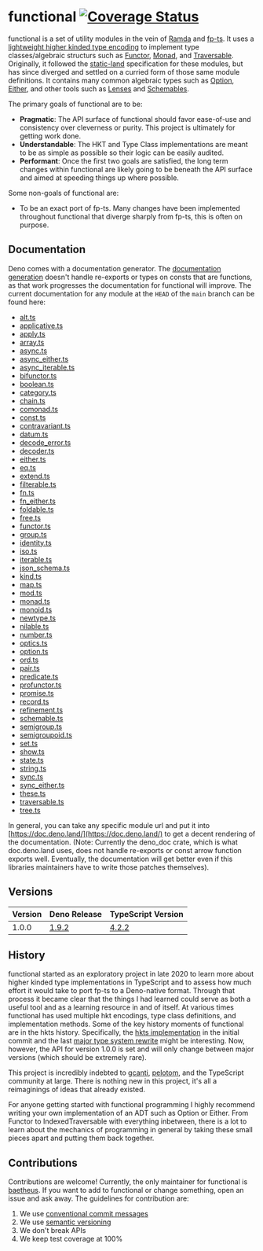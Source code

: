 # functional [![Coverage Status](https://coveralls.io/repos/github/baetheus/fun/badge.svg?branch=main)](https://coveralls.io/github/baetheus/fun?branch=main)

functional is a set of utility modules in the vein of
[Ramda](https://ramdajs.com/) and [fp-ts](https://gcanti.github.io/fp-ts/). It
uses a
[lightweight higher kinded type encoding](https://github.com/baetheus/fun/blob/main/kind.ts)
to implement type classes/algebraic structurs such as
[Functor](https://github.com/baetheus/fun/blob/main/functor.ts),
[Monad](https://github.com/baetheus/fun/blob/main/monad.ts), and
[Traversable](https://github.com/baetheus/fun/blob/main/traversable.ts).
Originally, it followed the
[static-land](https://github.com/fantasyland/static-land/blob/master/docs/spec.md)
specification for these modules, but has since diverged and settled on a curried
form of those same module definitions. It contains many common algebraic types
such as [Option](https://github.com/baetheus/fun/blob/main/option.ts),
[Either](https://github.com/baetheus/fun/blob/main/either.ts), and other tools
such as [Lenses](https://github.com/baetheus/fun/blob/main/lens.ts) and
[Schemables](https://github.com/baetheus/fun/blob/main/schemable.ts).

The primary goals of functional are to be:

- **Pragmatic**: The API surface of functional should favor ease-of-use and
  consistency over cleverness or purity. This project is ultimately for getting
  work done.
- **Understandable**: The HKT and Type Class implementations are meant to be as
  simple as possible so their logic can be easily audited.
- **Performant**: Once the first two goals are satisfied, the long term changes
  within functional are likely going to be beneath the API surface and aimed at
  speeding things up where possible.

Some non-goals of functional are:

- To be an exact port of fp-ts. Many changes have been implemented throughout
  functional that diverge sharply from fp-ts, this is often on purpose.

## Documentation

Deno comes with a documentation generator. The
[documentation generation](https://github.com/denoland/deno_doc) doesn't handle
re-exports or types on consts that are functions, as that work progresses the
documentation for functional will improve. The current documentation for any
module at the `HEAD` of the `main` branch can be found here:

- [alt.ts](https://doc.deno.land/https://raw.githubusercontent.com/baetheus/fun/main/alt.ts)
- [applicative.ts](https://doc.deno.land/https://raw.githubusercontent.com/baetheus/fun/main/applicative.ts)
- [apply.ts](https://doc.deno.land/https://raw.githubusercontent.com/baetheus/fun/main/apply.ts)
- [array.ts](https://doc.deno.land/https://raw.githubusercontent.com/baetheus/fun/main/array.ts)
- [async.ts](https://doc.deno.land/https://raw.githubusercontent.com/baetheus/fun/main/async.ts)
- [async_either.ts](https://doc.deno.land/https://raw.githubusercontent.com/baetheus/fun/main/async_either.ts)
- [async_iterable.ts](https://doc.deno.land/https://raw.githubusercontent.com/baetheus/fun/main/async_iterable.ts)
- [bifunctor.ts](https://doc.deno.land/https://raw.githubusercontent.com/baetheus/fun/main/bifunctor.ts)
- [boolean.ts](https://doc.deno.land/https://raw.githubusercontent.com/baetheus/fun/main/boolean.ts)
- [category.ts](https://doc.deno.land/https://raw.githubusercontent.com/baetheus/fun/main/category.ts)
- [chain.ts](https://doc.deno.land/https://raw.githubusercontent.com/baetheus/fun/main/chain.ts)
- [comonad.ts](https://doc.deno.land/https://raw.githubusercontent.com/baetheus/fun/main/comonad.ts)
- [const.ts](https://doc.deno.land/https://raw.githubusercontent.com/baetheus/fun/main/const.ts)
- [contravariant.ts](https://doc.deno.land/https://raw.githubusercontent.com/baetheus/fun/main/contravariant.ts)
- [datum.ts](https://doc.deno.land/https://raw.githubusercontent.com/baetheus/fun/main/datum.ts)
- [decode_error.ts](https://doc.deno.land/https://raw.githubusercontent.com/baetheus/fun/main/decode_error.ts)
- [decoder.ts](https://doc.deno.land/https://raw.githubusercontent.com/baetheus/fun/main/decoder.ts)
- [either.ts](https://doc.deno.land/https://raw.githubusercontent.com/baetheus/fun/main/either.ts)
- [eq.ts](https://doc.deno.land/https://raw.githubusercontent.com/baetheus/fun/main/eq.ts)
- [extend.ts](https://doc.deno.land/https://raw.githubusercontent.com/baetheus/fun/main/extend.ts)
- [filterable.ts](https://doc.deno.land/https://raw.githubusercontent.com/baetheus/fun/main/filterable.ts)
- [fn.ts](https://doc.deno.land/https://raw.githubusercontent.com/baetheus/fun/main/fn.ts)
- [fn_either.ts](https://doc.deno.land/https://raw.githubusercontent.com/baetheus/fun/main/fn_either.ts)
- [foldable.ts](https://doc.deno.land/https://raw.githubusercontent.com/baetheus/fun/main/foldable.ts)
- [free.ts](https://doc.deno.land/https://raw.githubusercontent.com/baetheus/fun/main/free.ts)
- [functor.ts](https://doc.deno.land/https://raw.githubusercontent.com/baetheus/fun/main/functor.ts)
- [group.ts](https://doc.deno.land/https://raw.githubusercontent.com/baetheus/fun/main/group.ts)
- [identity.ts](https://doc.deno.land/https://raw.githubusercontent.com/baetheus/fun/main/identity.ts)
- [iso.ts](https://doc.deno.land/https://raw.githubusercontent.com/baetheus/fun/main/iso.ts)
- [iterable.ts](https://doc.deno.land/https://raw.githubusercontent.com/baetheus/fun/main/iterable.ts)
- [json_schema.ts](https://doc.deno.land/https://raw.githubusercontent.com/baetheus/fun/main/json_schema.ts)
- [kind.ts](https://doc.deno.land/https://raw.githubusercontent.com/baetheus/fun/main/kind.ts)
- [map.ts](https://doc.deno.land/https://raw.githubusercontent.com/baetheus/fun/main/map.ts)
- [mod.ts](https://doc.deno.land/https://raw.githubusercontent.com/baetheus/fun/main/mod.ts)
- [monad.ts](https://doc.deno.land/https://raw.githubusercontent.com/baetheus/fun/main/monad.ts)
- [monoid.ts](https://doc.deno.land/https://raw.githubusercontent.com/baetheus/fun/main/monoid.ts)
- [newtype.ts](https://doc.deno.land/https://raw.githubusercontent.com/baetheus/fun/main/newtype.ts)
- [nilable.ts](https://doc.deno.land/https://raw.githubusercontent.com/baetheus/fun/main/nilable.ts)
- [number.ts](https://doc.deno.land/https://raw.githubusercontent.com/baetheus/fun/main/number.ts)
- [optics.ts](https://doc.deno.land/https://raw.githubusercontent.com/baetheus/fun/main/optics.ts)
- [option.ts](https://doc.deno.land/https://raw.githubusercontent.com/baetheus/fun/main/option.ts)
- [ord.ts](https://doc.deno.land/https://raw.githubusercontent.com/baetheus/fun/main/ord.ts)
- [pair.ts](https://doc.deno.land/https://raw.githubusercontent.com/baetheus/fun/main/pair.ts)
- [predicate.ts](https://doc.deno.land/https://raw.githubusercontent.com/baetheus/fun/main/predicate.ts)
- [profunctor.ts](https://doc.deno.land/https://raw.githubusercontent.com/baetheus/fun/main/profunctor.ts)
- [promise.ts](https://doc.deno.land/https://raw.githubusercontent.com/baetheus/fun/main/promise.ts)
- [record.ts](https://doc.deno.land/https://raw.githubusercontent.com/baetheus/fun/main/record.ts)
- [refinement.ts](https://doc.deno.land/https://raw.githubusercontent.com/baetheus/fun/main/refinement.ts)
- [schemable.ts](https://doc.deno.land/https://raw.githubusercontent.com/baetheus/fun/main/schemable.ts)
- [semigroup.ts](https://doc.deno.land/https://raw.githubusercontent.com/baetheus/fun/main/semigroup.ts)
- [semigroupoid.ts](https://doc.deno.land/https://raw.githubusercontent.com/baetheus/fun/main/semigroupoid.ts)
- [set.ts](https://doc.deno.land/https://raw.githubusercontent.com/baetheus/fun/main/set.ts)
- [show.ts](https://doc.deno.land/https://raw.githubusercontent.com/baetheus/fun/main/show.ts)
- [state.ts](https://doc.deno.land/https://raw.githubusercontent.com/baetheus/fun/main/state.ts)
- [string.ts](https://doc.deno.land/https://raw.githubusercontent.com/baetheus/fun/main/string.ts)
- [sync.ts](https://doc.deno.land/https://raw.githubusercontent.com/baetheus/fun/main/sync.ts)
- [sync_either.ts](https://doc.deno.land/https://raw.githubusercontent.com/baetheus/fun/main/sync_either.ts)
- [these.ts](https://doc.deno.land/https://raw.githubusercontent.com/baetheus/fun/main/these.ts)
- [traversable.ts](https://doc.deno.land/https://raw.githubusercontent.com/baetheus/fun/main/traversable.ts)
- [tree.ts](https://doc.deno.land/https://raw.githubusercontent.com/baetheus/fun/main/tree.ts)

In general, you can take any specific module url and put it into
[https://doc.deno.land/](https://doc.deno.land/) to get a decent rendering of
the documentation. (Note: Currently the deno_doc crate, which is what
doc.deno.land uses, does not handle re-exports or const arrow function exports
well. Eventually, the documentation will get better even if this libraries
maintainers have to write those patches themselves).

## Versions

| Version | Deno Release                                                  | TypeScript Version                                                   |
| ------- | ------------------------------------------------------------- | -------------------------------------------------------------------- |
| 1.0.0   | [1.9.2](https://github.com/denoland/deno/releases/tag/v1.9.2) | [4.2.2](https://github.com/microsoft/TypeScript/releases/tag/v4.2.2) |

## History

functional started as an exploratory project in late 2020 to learn more about
higher kinded type implementations in TypeScript and to assess how much effort
it would take to port fp-ts to a Deno-native format. Through that process it
became clear that the things I had learned could serve as both a useful tool and
as a learning resource in and of itself. At various times functional has used
multiple hkt encodings, type class definitions, and implementation methods. Some
of the key history moments of functional are in the hkts history. Specifically,
the
[hkts implementation](https://github.com/nullpub/hkts/commit/684e3e56c2d6ae7313fc70c2f35a942c8abad8d8)
in the initial commit and the last
[major type system rewrite](https://github.com/nullpub/hkts/tree/32ddaa0ddde4d437807a66e914c7854867ed847d)
might be interesting. Now, however, the API for version 1.0.0 is set and will
only change between major versions (which should be extremely rare).

This project is incredibly indebted to [gcanti](https://github.com/gcanti),
[pelotom](https://github.com/pelotom), and the TypeScript community at large.
There is nothing new in this project, it's all a reimaginings of ideas that
already existed.

For anyone getting started with functional programming I highly recommend
writing your own implementation of an ADT such as Option or Either. From Functor
to IndexedTraversable with everything inbetween, there is a lot to learn about
the mechanics of programming in general by taking these small pieces apart and
putting them back together.

## Contributions

Contributions are welcome! Currently, the only maintainer for functional is
[baetheus](https://github.com/baetheus). If you want to add to functional or
change something, open an issue and ask away. The guidelines for contribution
are:

1. We use
   [conventional commit messages](https://www.conventionalcommits.org/en/v1.0.0/)
2. We use [semantic versioning](https://semver.org/)
3. We don't break APIs
4. We keep test coverage at 100%
